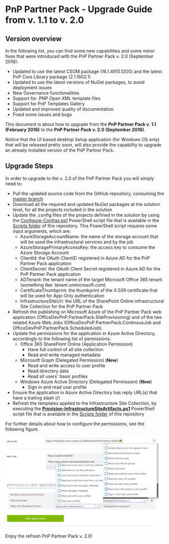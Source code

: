 # PnP Partner Pack - Upgrade Guide from v. 1.1 to v. 2.0 

## Version overview
In the following list, you can find some new capabilities and some minor fixes that
were introduced with the PnP Partner Pack v. 2.0 (September 2016):
* Updated to use the latest CSOM package (16.1.4915.1200) and the latest PnP Core Library
 package (2.1.1602.1)
* Updated to use the latest versions of NuGet packages, to avoid deployment issues
* New Governance functionalities
* Support for .PNP Open XML template files
* Support for PnP Templates Gallery
* Updated and improved quality of documentation
* Fixed some issues and bugs

This document is about how to upgrade from the **PnP Partner Pack v. 1.1 (February 2016)**
to the **PnP Partner Pack v. 2.0 (September 2016)**.

Notice that the UI based desktop Setup application (for Windows OS only) that will be released pretty soon, will also provide the capability to upgrade an already installed version of the PnP Partner Pack.

## Upgrade Steps
In order to upgrade to the v. 2.0 of the PnP Partner Pack you will simply need to:
* Pull the updated source code from the GitHub repository, consuming the <a href="https://github.com/OfficeDev/PnP-Partner-Pack">master branch</a>
* Download all the required and updated NuGet packages at the solution level, for all the projects included in the solution
* Update the .config files of the projects defined in the solution by using the
<a href="../scripts/Configure-Configs.ps1">Configure-Configs.ps1</a> PowerShell script file
that is available in the 
<a href="../scripts/">Scripts folder</a> of this repository. This PowerShell script requires some input arguments, which are:
    * AzureStorageAccountName: the name of the storage account that will be used the infrastructural services and by the job
    * AzureStoragePrimaryAccessKey: the access key to consume the Azure Storage Account
    * ClientId: the OAuth ClientID registered in Azure AD for the PnP Partner Pack application 
    * ClientSecret: the OAuth Client Secret registered in Azure AD for the PnP Partner Pack application 
    * ADTenant: the tenant name of the target Microsoft Office 365 tenant (something like: tenant.onmicrosoft.com)
    * CertificateThumbprint: the thumbprint of the X.509 certificate that will be used for App-Only authentication
    * InfrastructureSiteUrl: the URL of the SharePoint Online infrastructural Site Collection for the PnP Partner Pack 
* Refresh the publishing on Microsoft Azure of the PnP Partner Pack web application (OfficeDevPnP.PartnerPack.SiteProvisioning) and of the two related Azure Web Jobs (OfficeDevPnP.PartnerPack.ContinousJob and OfficeDevPnP.PartnerPack.ScheduledJob).
* Update the permissions for the application in Azure Active Directory, accordingly to the following list of permissions:
    * Office 365 SharePoint Online (Application Permission)
        * Have full control of all site collection
        * Read and write managed metadata
    * Microsoft Graph (Delegated Permission) (**New**)
        * Read and write access to user profile
        * Read directory data
        * Read all users' basic profiles
    * Windows Azure Active Directory (Delegated Permission) (**New**)
        * Sign in and read user profile
* Ensure the application in Azure Active Directory has reply URL(s) that have a trailing slash (/)
* Refresh the templates applied to the Infrastructure Site Collection, by executing the <a href="../scripts/Provision-InfrastructureSiteArtifacts.ps1">**Provision-InfrastructureSiteArtifacts.ps1**</a> PowerShell script file that is available in the <a href="../scripts/">Scripts folder</a> of this repository

For further details about how to configure the permissions, see the following figure.

![Azure AD - Application Configuration - Permissions](./Figures/Fig-08-Azure-AD-App-Config-03.png)

Enjoy the refresh PnP Partner Pack v. 2.0!